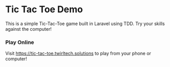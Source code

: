 # Tic Tac Toe Demo

This is a simple Tic-Tac-Toe game built in Laravel using TDD. Try your skills against the computer! 

### Play Online

Visit https://tic-tac-toe.twirltech.solutions to play from your phone or computer!
